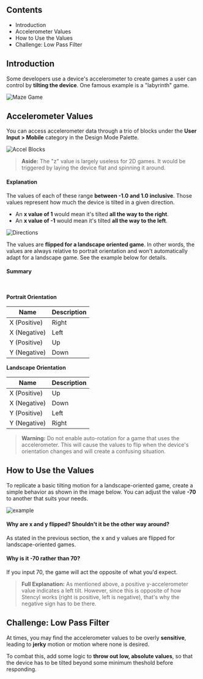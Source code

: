 ## Contents

* Introduction
* Accelerometer Values
* How to Use the Values
* Challenge: Low Pass Filter
 
 
## Introduction

Some developers use a device's accelerometer to create games a user can control by **tilting the device**. One famous example is a "labyrinth" game.

![Maze Game](https://static.stencyl.com/help/images/accel/image03.gif)


## Accelerometer Values

You can access accelerometer data through a trio of blocks under the **User Input > Mobile** category in the Design Mode Palette.

![Accel Blocks](https://static.stencyl.com/help/images/accel/image04.png)

> **Aside:** The "z" value is largely useless for 2D games. It would be triggered by laying the device flat and spinning it around.

#### Explanation

The values of each of these range **between -1.0 and 1.0 inclusive**. Those values represent how much the device is tilted in a given direction.

* An **x value of 1** would mean it's tilted **all the way to the right**. 
* An **x value of -1** would mean it's tilted **all the way to the left**.

![Directions](https://static.stencyl.com/help/images/accel-1.png)

The values are **flipped for a landscape oriented game**. In other words, the values are always relative to portrait orientation and won't automatically adapt for a landscape game. See the example below for details.

#### Summary

<br/>

**Portrait Orientation**

Name | Description
--- | ---
X (Positive) | Right
X (Negative) | Left
Y (Positive) | Up
Y (Negative) | Down

**Landscape Orientation**

Name | Description
--- | ---
X (Positive) | Up
X (Negative) | Down
Y (Positive) | Left
Y (Negative) | Right

> **Warning:** Do not enable auto-rotation for a game that uses the accelerometer. This will cause the values to flip when the device's orientation changes and will create a confusing situation.


## How to Use the Values

To replicate a basic tilting motion for a landscape-oriented game, create a simple behavior as shown in the image below. You can adjust the value **-70** to another that suits your needs.

![example](https://static.stencyl.com/help/images/accel/image02.png)

#### Why are x and y flipped? Shouldn't it be the other way around?
As stated in the previous section, the x and y values are flipped for landscape-oriented games.

#### Why is it -70 rather than 70?
If you input 70, the game will act the opposite of what you'd expect. 

> **Full Explanation:** As mentioned above, a positive y-accelerometer value indicates a left tilt. However, since this is opposite of how Stencyl works (right is positive, left is negative), that's why the negative sign has to be there.


## Challenge: Low Pass Filter

At times, you may find the accelerometer values to be overly **sensitive**, leading to **jerky** motion or motion where none is desired.

To combat this, add some logic to **throw out low, absolute values**, so that the device has to be tilted beyond some minimum theshold before responding.
